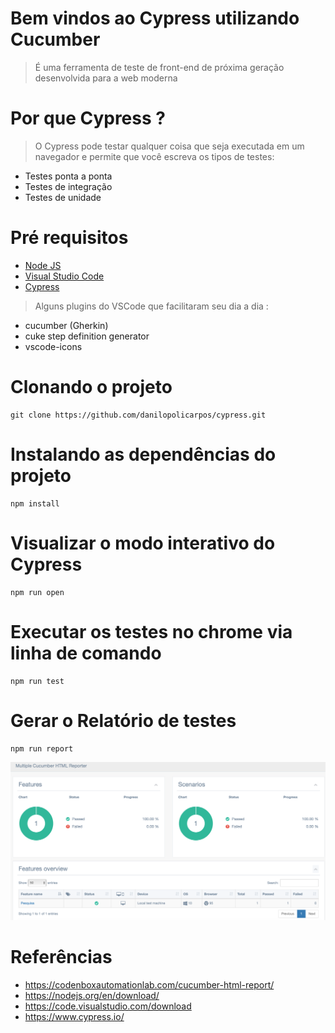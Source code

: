 # Bem vindos ao Cypress utilizando Cucumber

> É uma ferramenta de teste de front-end de próxima geração desenvolvida para a web moderna

# Por que Cypress ?
> O Cypress pode testar qualquer coisa que seja executada em um navegador e permite que você escreva os tipos de testes:

* Testes ponta a ponta
* Testes de integração
* Testes de unidade

# Pré requisitos

* [Node JS](https://nodejs.org/en/download/)
* [Visual Studio Code](https://code.visualstudio.com/download) 
* [Cypress](https://www.cypress.io/) 

> Alguns plugins do VSCode que facilitaram seu dia a dia :
- cucumber (Gherkin)
- cuke step definition generator
- vscode-icons

# Clonando o projeto
```
git clone https://github.com/danilopolicarpos/cypress.git
```

# Instalando as dependências do projeto
```
npm install
```

# Visualizar o modo interativo do Cypress
```
npm run open
```

# Executar os testes no chrome via linha de comando
```
npm run test
```

# Gerar o Relatório de testes
```
npm run report
```
![Screenshot](relatorio.png)
# Referências
- https://codenboxautomationlab.com/cucumber-html-report/
- https://nodejs.org/en/download/
- https://code.visualstudio.com/download
- https://www.cypress.io/
